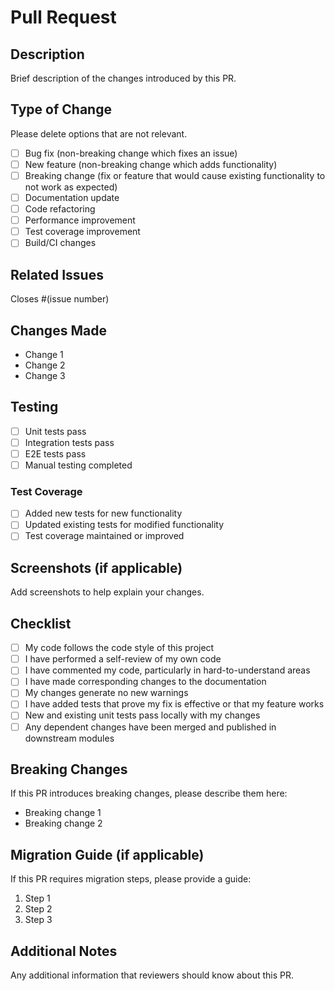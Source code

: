 # Pull Request

## Description

Brief description of the changes introduced by this PR.

## Type of Change

Please delete options that are not relevant.

- [ ] Bug fix (non-breaking change which fixes an issue)
- [ ] New feature (non-breaking change which adds functionality)
- [ ] Breaking change (fix or feature that would cause existing functionality to not work as expected)
- [ ] Documentation update
- [ ] Code refactoring
- [ ] Performance improvement
- [ ] Test coverage improvement
- [ ] Build/CI changes

## Related Issues

Closes #(issue number)

## Changes Made

- Change 1
- Change 2
- Change 3

## Testing

- [ ] Unit tests pass
- [ ] Integration tests pass
- [ ] E2E tests pass
- [ ] Manual testing completed

### Test Coverage

- [ ] Added new tests for new functionality
- [ ] Updated existing tests for modified functionality
- [ ] Test coverage maintained or improved

## Screenshots (if applicable)

Add screenshots to help explain your changes.

## Checklist

- [ ] My code follows the code style of this project
- [ ] I have performed a self-review of my own code
- [ ] I have commented my code, particularly in hard-to-understand areas
- [ ] I have made corresponding changes to the documentation
- [ ] My changes generate no new warnings
- [ ] I have added tests that prove my fix is effective or that my feature works
- [ ] New and existing unit tests pass locally with my changes
- [ ] Any dependent changes have been merged and published in downstream modules

## Breaking Changes

If this PR introduces breaking changes, please describe them here:

- Breaking change 1
- Breaking change 2

## Migration Guide (if applicable)

If this PR requires migration steps, please provide a guide:

1. Step 1
2. Step 2
3. Step 3

## Additional Notes

Any additional information that reviewers should know about this PR.

